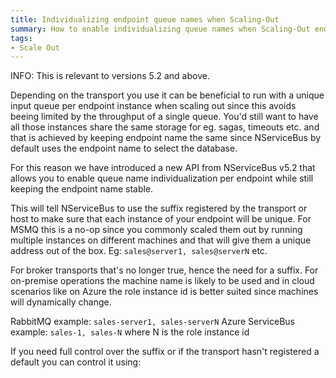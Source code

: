 ```yaml
---
title: Individualizing endpoint queue names when Scaling-Out
summary: How to enable individualizing queue names when Scaling-Out endpoints
tags: 
- Scale Out
---
```


INFO: This is relevant to versions 5.2 and above.

Depending on the transport you use it can be beneficial to run with a unique input queue per endpoint instance when scaling out since this avoids beeing limited by the throughput of a single queue. You'd still want to have all those instances share the same storage for eg. sagas, timeouts etc. and that is achieved by keeping endpoint name the same since NServiceBus by default uses the endpoint name to select the database.

For this reason we have introduced a new API from NServiceBus v5.2 that allows you to enable queue name individualization per endpoint while still keeping the endpoint name stable.

<!-- import UniqueQueuePerEndpointInstance --> 
This will tell NServiceBus to use the suffix registered by the transport or host to make sure that each instance of your endpoint will be unique. For MSMQ this is a no-op since you commonly scaled them out by running multiple instances on different machines and that will give them a unique address out of the box. Eg: `sales@server1, sales@serverN` etc.

For broker transports that's no longer true, hence the need for a suffix. For on-premise operations the machine name is likely to be used and in cloud scenarios like on Azure the role instance id is better suited since machines will dynamically change. 

RabbitMQ example:  `sales-server1, sales-serverN` 
Azure ServiceBus example:  `sales-1, sales-N` where N is the role instance id

If you need full control over the suffix or if the transport hasn't registered a default you can control it using:
<!-- import UniqueQueuePerEndpointInstanceWithSuffix --> 
